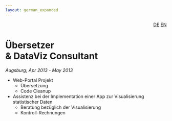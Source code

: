 ```yaml
---
layout: german_expanded
---
```

<div style="text-align: right"><a href="/de/was_zuvor_geschah/anfema">DE</a> <a href="/en/previously/anfema">EN</a></div>

# Übersetzer<br>& DataViz Consultant

_Augsburg; Apr 2013 - May 2013_

* Web-Portal Projekt
   * Übersetzung
   * Code Cleanup
* Assistenz bei der Implementation einer App zur Visualisierung statistischer Daten
   * Beratung bezüglich der Visualisierung
   * Kontroll-Rechnungen
